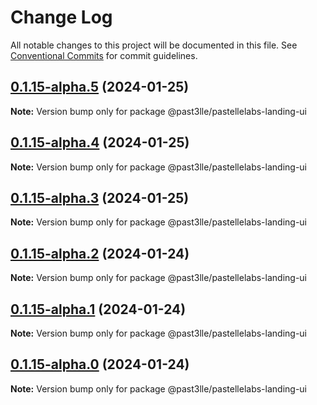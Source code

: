 # Change Log

All notable changes to this project will be documented in this file.
See [Conventional Commits](https://conventionalcommits.org) for commit guidelines.

## [0.1.15-alpha.5](https://github.com/PAST3LLE/past3lle-monorepo/compare/@past3lle/pastellelabs-landing-ui@0.1.15-alpha.4...@past3lle/pastellelabs-landing-ui@0.1.15-alpha.5) (2024-01-25)

**Note:** Version bump only for package @past3lle/pastellelabs-landing-ui





## [0.1.15-alpha.4](https://github.com/PAST3LLE/past3lle-monorepo/compare/@past3lle/pastellelabs-landing-ui@0.1.15-alpha.3...@past3lle/pastellelabs-landing-ui@0.1.15-alpha.4) (2024-01-25)

**Note:** Version bump only for package @past3lle/pastellelabs-landing-ui





## [0.1.15-alpha.3](https://github.com/PAST3LLE/past3lle-monorepo/compare/@past3lle/pastellelabs-landing-ui@0.1.15-alpha.2...@past3lle/pastellelabs-landing-ui@0.1.15-alpha.3) (2024-01-25)

**Note:** Version bump only for package @past3lle/pastellelabs-landing-ui





## [0.1.15-alpha.2](https://github.com/PAST3LLE/past3lle-monorepo/compare/@past3lle/pastellelabs-landing-ui@0.1.15-alpha.1...@past3lle/pastellelabs-landing-ui@0.1.15-alpha.2) (2024-01-24)

**Note:** Version bump only for package @past3lle/pastellelabs-landing-ui





## [0.1.15-alpha.1](https://github.com/PAST3LLE/past3lle-monorepo/compare/@past3lle/pastellelabs-landing-ui@0.1.15-alpha.0...@past3lle/pastellelabs-landing-ui@0.1.15-alpha.1) (2024-01-24)

**Note:** Version bump only for package @past3lle/pastellelabs-landing-ui





## [0.1.15-alpha.0](https://github.com/PAST3LLE/past3lle-monorepo/compare/@past3lle/pastellelabs-landing-ui@0.1.14...@past3lle/pastellelabs-landing-ui@0.1.15-alpha.0) (2024-01-24)

**Note:** Version bump only for package @past3lle/pastellelabs-landing-ui
